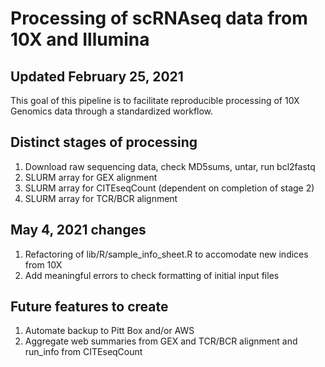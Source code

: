 # Processing of scRNAseq data from 10X and Illumina
## Updated February 25, 2021

This goal of this pipeline is to facilitate reproducible processing of 10X Genomics data through a standardized workflow.

## Distinct stages of processing

1. Download raw sequencing data, check MD5sums, untar, run bcl2fastq
2. SLURM array for GEX alignment
3. SLURM array for CITEseqCount (dependent on completion of stage 2)
4. SLURM array for TCR/BCR alignment

## May 4, 2021 changes

1. Refactoring of lib/R/sample_info_sheet.R to accomodate new indices from 10X
2. Add meaningful errors to check formatting of initial input files 

## Future features to create

1. Automate backup to Pitt Box and/or AWS
2. Aggregate web summaries from GEX and TCR/BCR alignment and run_info from CITEseqCount
